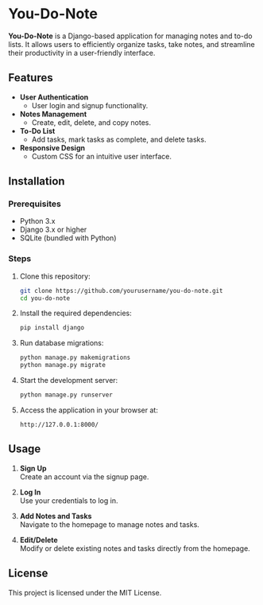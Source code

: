 
# You-Do-Note

**You-Do-Note** is a Django-based application for managing notes and to-do lists. It allows users to efficiently organize tasks, take notes, and streamline their productivity in a user-friendly interface.

## Features

- **User Authentication**
  - User login and signup functionality.
- **Notes Management**
  - Create, edit, delete, and copy notes.
- **To-Do List**
  - Add tasks, mark tasks as complete, and delete tasks.
- **Responsive Design**
  - Custom CSS for an intuitive user interface.
  
## Installation

### Prerequisites
- Python 3.x
- Django 3.x or higher
- SQLite (bundled with Python)

### Steps

1. Clone this repository:
   ```bash
   git clone https://github.com/yourusername/you-do-note.git
   cd you-do-note
   ```

2. Install the required dependencies:
   ```bash
   pip install django
   ```

3. Run database migrations:
   ```bash
   python manage.py makemigrations
   python manage.py migrate
   ```

4. Start the development server:
   ```bash
   python manage.py runserver
   ```

5. Access the application in your browser at:
   ```
   http://127.0.0.1:8000/
   ```

## Usage

1. **Sign Up**  
   Create an account via the signup page.

2. **Log In**  
   Use your credentials to log in.

3. **Add Notes and Tasks**  
   Navigate to the homepage to manage notes and tasks.

4. **Edit/Delete**  
   Modify or delete existing notes and tasks directly from the homepage.

## License

This project is licensed under the MIT License.
